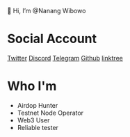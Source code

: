 👋 Hi, I’m @Nanang Wibowo

# Social Account 
[Twitter](https://twitter.com/nanangwibow0)
[Discord](https://discordapp.com/users/843179143856521217)
[Telegram](https://t.me/nanangwibowo) [Github](https://github.com/nanang472/)
[linktree](https://linktr.ee/Nanang_Wibowo)

# Who I'm
- Airdop Hunter
- Testnet Node Operator
- Web3 User
- Reliable tester

